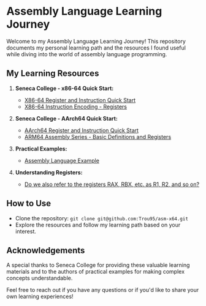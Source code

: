 # Assembly Language Learning Journey

Welcome to my Assembly Language Learning Journey! This repository documents my personal learning path and the resources I found useful while diving into the world of assembly language programming.

## My Learning Resources

1. **Seneca College - x86-64 Quick Start:**
   - [X86-64 Register and Instruction Quick Start](https://wiki.cdot.senecacollege.ca/wiki/X86_64_Register_and_Instruction_Quick_Start)
   - [X86-64 Instruction Encoding - Registers](https://wiki.osdev.org/X86-64_Instruction_Encoding#Registers)

2. **Seneca College - AArch64 Quick Start:**
   - [AArch64 Register and Instruction Quick Start](https://wiki.cdot.senecacollege.ca/wiki/AArch64_Register_and_Instruction_Quick_Start)
   - [ARM64 Assembly Series - Basic Definitions and Registers](https://valsamaras.medium.com/arm-64-assembly-series-basic-definitions-and-registers-ec8cc1334e40)

3. **Practical Examples:**
   - [Assembly Language Example](https://www.cs.fsu.edu/~langley/CNT5605/2017-Summer/assembly-example/assembly.html)

4. **Understanding Registers:**
   - [Do we also refer to the registers RAX, RBX, etc. as R1, R2, and so on?](https://stackoverflow.com/questions/9129933/do-we-also-refer-to-the-registers-rax-rbx-etc-as-r1-r2-and-so-on)

## How to Use

- Clone the repository: `git clone git@github.com:Trou95/asm-x64.git`
- Explore the resources and follow my learning path based on your interest.

## Acknowledgements

A special thanks to Seneca College for providing these valuable learning materials and to the authors of practical examples for making complex concepts understandable.

Feel free to reach out if you have any questions or if you'd like to share your own learning experiences!
